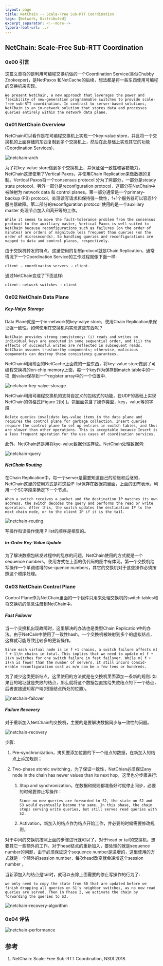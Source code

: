 ```yaml
---
layout: page
title: NetChain -- Scale-Free Sub-RTT Coordination
tags: [Network, Distributed]
excerpt_separator: <!--more-->
typora-root-url: ../
---
```


## NetChain: Scale-Free Sub-RTT Coordination 

### 0x00 引言

   这篇文章将的是利用可编程交换机做的一个Coordination Service(类似Chubby Zookeeper)，是NetPaxos 和NetCache的后续，想法都是将一些东西使用可编程的交换机来实现。

  ```
We present NetChain, a new approach that leverages the power and flexibility of new-generation programmable switches to provide scale-free sub-RTT coordination. In contrast to server-based solutions, NetChain is an in-network solution that stores data and processes queries entirely within the network data plane. 
  ```

### 0x01 NetChain Overview 

  NetChain可以看作是在可编程交换机上实现一个key-value store，并且将一个交换机的上面存储的东西复制到多个交换机上，然后在此基础上实现其它的功能(Coordination Services)，

![netchain-arch](/assets/img/netchain-arch.png)

  为了将key-value store做到多个交换机上，并保证强一致性和容错能力，NetChain这里使用了Vertical Paxos，并使用Chain Replication来做数据的复制。Vertical Paxos将一个consensus protocol 分为了两部分，一部分是steady state protocol，另外一部分是reconfiguration protocol，这部分在NetChain中被映射为 network data 和 control planes。第一部分通常是一个primary-backup (PB) protocol，处理读写请求和保持强一致性，f+1个服务器可以容忍f个服务器故障。第二部分的reconfiguration protocol 使用的是一个auxiliary master 处理节点加入和离开等的工作。

```
While it seems to move the fault-tolerance problem from the consensus protocol to the auxiliary master, Vertical Paxos is well-suited to NetChain because reconfigurations such as failures (on the order of minutes) are orders of magnitude less frequent than queries (on the order of microseconds). So handling queries and reconfigurations are mapped to data and control planes, respectively.
```

由于交换机转发的特点，这里使用的复制protocol就是Chain Replication，通常情况下一个Coordination Service的工作过程就像下面一样:

```
client → coordination servers → client.
```

通过NetChain变成了下面这样:

```
client→ network switches → client
```

### 0x02 NetChain Data Plane  

##### Key-Valye Storage

  Data Plane就是一个in-network的key-valye store，使用Chain Replication来保证强一致性。如何使用在交换机内实现这些东西呢？

  ```
NetChain provides strong consistency: (i) reads and writes on individual keys are executed in some sequential order, and (ii) the effects of successful writes are reflected in subsequent reads. NetChain assumes trustworthy components; otherwise, malicious components can destroy these consistency guarantees.
  ```

  NetChain利用前面的NetCache上面做的一些东西，将key-value store做到了可编程交换机的on-chip memory上面，每一个key作为保存到match table中的一项, 而value保存到一个register array中的一个位置中. 

![netchain-key-valye-storage](/assets/img/netchain-key-valye-storage.png)

  

  NetChain利用可编程交换机的支持自定义的包格式的功能，在UDP的基础上实现NetChain的包格式(Figure 2(b) )。包里面包含了操作类型，key，value等的字段.

```
Delete queries invalidate key-value items in the data plane and requires the control plane for garbage collection. Insert queries require the control plane to set up entries in switch tables, and thus are slower than other operations. This is acceptable because Insert is a less frequent operation for the use cases of coordination services.
```

此外，NetChain还是用将kye-value数据分区存放。NetChain处理数据包:

![netchain-query](/assets/img/netchain-query.png)

##### NetChain Routing 

   在Chain Replication中，每一个server是需要知道自己的前继和后继的，NetChain这里的使用方式是将这些IP list保存在数据包里面，上面的图有表示。利用一个SC字段来确定下一个节点。

```
When a switch receives a packet and the destination IP matches its own address, the switch decodes the query and performs the read or write operation. After this, the switch updates the destination IP to the next chain node, or to the client IP if it is the tail.
```

![netchain-routing](/assets/img/netchain-routing.png)

 写操作和读操作使用IP list的顺序是相反的。

##### In-Order Key-Value Update 

  为了解决数据包转发过程中的乱序的问题，NetChain使用的方式就是一个sequence numbers，使用方式在上面的伪代码的图中有体现。第一个交换机给写操作一个单调递增的se-quence numbers，其它的交换机对于这些操作必须按照这个顺序处理。

### 0x03 NetChain Control Plane 

  Control Plane作为NetChain里面的一个组件只用来处理交换机的switch tables和将交换机的信息注册到NetChain中。

##### Fast Failover 

  当一个交换机出现故障时，这里解决的办法也是类型Chain Replication中的办法。由于NetCain中使用了一致性hash，一个交换机被映射到多个的虚拟结点，这样就可能导致比较多的更新操作。

```
Since each virtual node is in f +1 chains, a switch failure affects m( f + 1)/n chains in total. This implies that we need to update m( f + 1)/n switches for one switch failure in fast failover. While m( f + 1)/n is fewer than the number of servers, it still incurs consid- erable reconfiguration cost as m/n can be a few tens or hundreds. 
```

为了减少这类更新结点，这里使用的方法就是在交换机里面添加一条新的规则: 如果目的地址就是失败的结点，那么就将这个数据包直接给失败结点的下一个结点，后者直接通知客户端(根据结点所处的位置)。

![netchain-failover](/assets/img/netchain-failover.png)

##### Failure Recovery 

  对于重新加入NetChain的交换机，主要的是要解决数据同步与一致性的问题。

![netchain-recovery](/assets/img/netchain-recovery.png)

步骤:

1. Pre-synchronization，拷贝要添加位置的下一个结点的数据，在新加入的结点上添加规则；

2. Two-phase atomic switching，为了保证一致性，NetChian必须保证any node in the chain has newer values than its next hop，这里也分步骤进行:

   1. Stop and synchronization，在数据和规则都准备好时就停止同步，必要的时候要停止写操作：

      ```
      Since no new queries are forwarded to S2, the state on S2 and S3 would eventually become the same. In this phase, the chain stops serving write queries, but still serves read queries with S2.
      ```

   2. Activation，新加入的结点作为结点开始工作，并必要的时候需要修改规则。

  对于中间的交换机按照上面的步骤进行就可以了，对于head or tail的交换机，想要其它一些额外的工作。对于head结点的重新加入，要处理的就是sequence number的问题，由于必须保证这个sequence number是递增的，这里使用的方式就是一个额外的session number，每次head改变就会递增这个session number 。

  当新添加入的结点是tail时，就可以去除上面需要的停止写操作的行为了:

```
we only need to copy the state from S0 that are updated before we finish dropping all queries on S1’s neighbor switches, as no new read queries are served. Then in Phase 2, we activate the chain by forwarding the queries to S3.
```

![netchain-recovery-algorithm](/assets/img/netchain-recovery-algorithm.png)

### 0x04 评估

![netchain-performance](/assets/img/netchain-performance.png)

## 参考

1. NetChain: Scale-Free Sub-RTT Coordination, NSDI 2018.